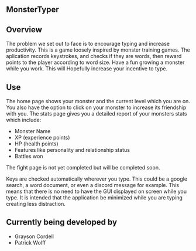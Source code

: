MonsterTyper
-------------

## Overview 

The problem we set out to face is to encourage typing and increase productivity. This is a game loosely inspired by monster training games. The aplication records keystrokes, and checks if they are words, then reward points to the player according to word size. Have a fun growing a monster while you work. This will Hopefully increase your incentive to type. 

## Use

The home page shows your monster and the current level which you are on. 
You also have the option to click on your monster to increase its friendship with you.
The stats page gives you a detailed report of your monsters stats which include:
* Monster Name 
* XP (experience points) 
* HP (health points)
* Features like personality and relationship status
* Battles won


The fight page is not yet completed but will be completed soon.

Keys are checked automatically wherever you type. This could be a google search, a word document, or even a discord message for example. 
This means that there is no need to have the GUI displayed on screen while you type. It is intended that the application be minimized while you are typing creating less distraction.

## Currently being developed by
- Grayson Cordell
- Patrick Wolff 
